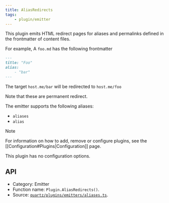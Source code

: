 ```yaml
---
title: AliasRedirects
tags:
    - plugin/emitter
---
```


This plugin emits HTML redirect pages for aliases and permalinks defined in the frontmatter of content files.

For example, A `foo.md` has the following frontmatter

```md title="foo.md"
---
title: "Foo"
alias:
    - "bar"
---
```

The target `host.me/bar` will be redirected to `host.me/foo`

Note that these are permanent redirect.

The emitter supports the following aliases:

-   `aliases`
-   `alias`

> [!note]
> For information on how to add, remove or configure plugins, see the [[Configuration#Plugins|Configuration]] page.

This plugin has no configuration options.

## API

-   Category: Emitter
-   Function name: `Plugin.AliasRedirects()`.
-   Source: [`quartz/plugins/emitters/aliases.ts`](https://github.com/jackyzha0/quartz/blob/v4/quartz/plugins/emitters/aliases.ts).
